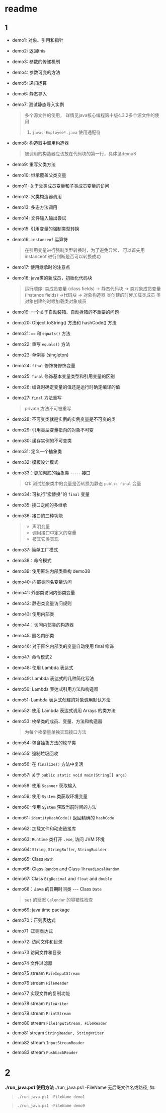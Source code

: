 
# readme
## 1
* demo1: 对象、引用和指针

* demo2: 返回this

* demo3: 参数的传递机制

* demo4: 参数可变的方法

* demo5: 递归运算

* demo6: 静态导入

* demo7: 测试静态导入实例
    > 多个源文件的使用， 详情见java核心编程第十版4.3.2多个源文件的使用
    >
    > 1. `javac Employee*.java` 使用通配符

* demo8: 构造器中调用构造器

    > 被调用的构造器应该放在代码块的第一行，具体见demo8

* demo9: 重写父类方法

* demo10: 继承覆盖父类变量

* demo11: 关于父类成员变量和子类成员变量的访问

* demo12: 父类构造器调用

* demo13: 多态方法调用

* demo14: 文件输入输出尝试

* demo15: 引用变量的强制类型转换

* demo16: `instanceof` 运算符

    > 在引用变量进行强制类型转换时，为了避免异常， 可以首先用 instanceof 进行判断是否可以转换成功

* demo17: 使用继承时的注意点

* demo18: java类的新成员，初始化代码块
    > 运行顺序: 类成员变量 (class fields) -> 静态代码块 -> 类对象成员变量 (instance fields) ->代码块 -> 对象构造器
    > 类创建的时候加载类成员  类对象创建的时候加载类对象成员

* demo19: 一个关于自动装箱、自动拆箱的不重要的问题  

* demo20: Object toString() 方法和 hashCode() 方法

* demo21: `==` 和 `equals()` 方法

* demo22: 重写 `equals()` 方法

* demo23: 单例类 (singleton)

* demo24: `final` 修饰符修饰变量

* demo25: `final` 修饰基本变量类型和引用变量的区别

* demo26: 编译时确定变量的值还是运行时确定编译的值

* demo27: `final` 方法重写

    > private 方法不可被重写

* demo28: 不可变类就是实例的实例变量是不可变的类

* demo29: 引用类型变量指向的对象不可变

* demo30: 缓存实例的不可变类

* demo31: 定义一个抽象类

* demo32: 模板设计模式

* demo33：更加彻底的抽象类 ----- 接口

    > Q1: 测试抽象类中的变量是否转换为静态 `public final` 变量

* demo34: 可执行"宏替换"的 `final` 变量

* demo35: 接口之间的多继承

* demo36: 接口的三种功能
    > * 声明变量
    > * 调用接口中定义的常量
    > * 被其它类实现

* demo37: 简单工厂模式

* demo38：命令模式

* demo39: 使用匿名内部类重构 demo38

* demo40: 内部类同名变量访问

* demo41: 外部类访问内部类变量

* demo42: 静态类变量访问规则

* demo43: 使用内部类

* demo44：访问内部类的构造器

* demo45: 匿名内部类

* demo46: 对于匿名内部类的变量自动使用 final 修饰

* demo47: 命令模式2

* demo48: 使用 Lambda 表达式

* demo49: Lambda 表达式的几种简化写法

* demo50: Lambda 表达式引用方法和构造器

* demo51: Lambda 表达式创建的对象调用默认方法

* demo52: 使用 Lambda 表达式调用 Arrays 的类方法

* demo53: 枚举类的成员、变量、方法和构造器

    > 为每个枚举量单独实现接口方法

* demo54: 包含抽象方法的枚举类

* demo55: 强制垃圾回收

* demo56: 在 `finalize()` 方法中复活

* demo57: 关于 `public static void main(String[] args)`

* demo58: 使用 `Scanner` 获取输入

* demo59: 使用 `System` 类获取环境变量

* demo60: 使用 `System` 获取当前时间的方法

* demo61: `identityHashCode()` 返回精确的 `hashCode`

* demo62: 加载文件和动态链接库

* demo63: `Runtime` 类打开 `.exe`, 访问 JVM 环境

* demo64: `String`, `StringBuffer`, `StringBuilder`

* demo65: Class `Math`

* demo66: Class `Random` and Class `ThreadLocalRandom`

* demo67: Class `BigDecimal` and `float` and `double`

* demo68：Java 的日期时间类 --- Class `Date`
    > `set` 的延迟
    > `Calendar` 的容错性检查

* demo69: java.time package

* demo70：正则表达式

* demo71: 正则表达式

* demo72: 访问文件和目录

* demo73 访问文件和目录

* demo74 文件过滤器

* demo75 stream `FileInputStream`

* demo76 stream `FileReader`

* demo77 实现文件的复制功能

* demo78 stream `FileWriter`

* demo79 stream `PrintStream`

* demo80 stream `FileInputStream, FileReader`

* demo81 stream `StringReader, StringWriter`

* demo82 stream `InputStreamReader`

* demo83 stream `PushbackReader`
# 2
<strong>./run_java.ps1 使用方法</strong>
./run_java.ps1 -FileName 无后缀文件名或路径, 如:
>`./run_java.ps1 -FileName demo1`

>`./run_java.ps1 -FileName demo9`